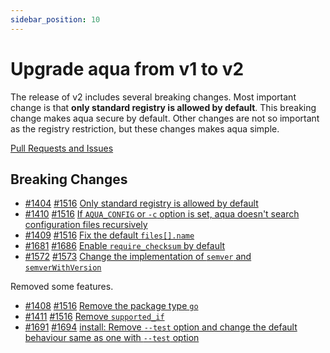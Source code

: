 ```yaml
---
sidebar_position: 10
---
```


# Upgrade aqua from v1 to v2

The release of v2 includes several breaking changes.
Most important change is that **only standard registry is allowed by default**.
This breaking change makes aqua secure by default.
Other changes are not so important as the registry restriction, but these changes makes aqua simple.

[Pull Requests and Issues](https://github.com/aquaproj/aqua/milestone/96?closed=1)

## Breaking Changes

- [#1404](https://github.com/aquaproj/aqua/issues/1404) [#1516](https://github.com/aquaproj/aqua/pull/1516) [Only standard registry is allowed by default](only-standard-registry-is-allowed-by-default.md)
- [#1410](https://github.com/aquaproj/aqua/issues/1410) [#1516](https://github.com/aquaproj/aqua/pull/1516) [If `AQUA_CONFIG` or `-c` option is set, aqua doesn't search configuration files recursively](aqua-config.md)
- [#1409](https://github.com/aquaproj/aqua/issues/1409) [#1516](https://github.com/aquaproj/aqua/pull/1516) [Fix the default `files[].name`](fix-default-files-name.md)
- [#1681](https://github.com/aquaproj/aqua/issues/1681) [#1686](https://github.com/aquaproj/aqua/pull/1686) [Enable `require_checksum` by default](enable-require_checksum-by-default.md)
- [#1572](https://github.com/aquaproj/aqua/pull/1572) [#1573](https://github.com/aquaproj/aqua/issues/1573) [Change the implementation of `semver` and `semverWithVersion`](change-semver.md)

Removed some features.

- [#1408](https://github.com/aquaproj/aqua/issues/1408) [#1516](https://github.com/aquaproj/aqua/pull/1516) [Remove the package type `go`](remove-type-go.md)
- [#1411](https://github.com/aquaproj/aqua/issues/1411) [#1516](https://github.com/aquaproj/aqua/pull/1516) [Remove `supported_if`](remove-supported_if.md)
- [#1691](https://github.com/aquaproj/aqua/issues/1691) [#1694](https://github.com/aquaproj/aqua/pull/1694) [install: Remove `--test` option and change the default behaviour same as one with `--test` option](remove-install-test-option.md)
